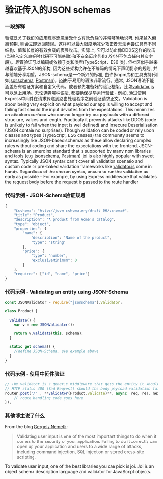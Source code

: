 # 验证传入的JSON schemas

### 一段解释

验证是关于我们的应用程序愿意接受什么有效负载的非常明确地说明, 如果输入偏离预期, 则会立即返回错误。这样可以最大限度地减少攻击者无法再尝试具有不同结构、值和长度的有效负载的表层攻击。实际上, 它可以防止像DDOS这样的攻击(当输入定义良好时代码不可能失败)和不安全反序列化(JSON不包含任何其它字段)。尽管验证可以编码或依赖于类和类型(TypeScript、ES6 类), 但社区似乎越来越喜欢基于JSON的架构, 因为这些架构允许在不编码的情况下声明复杂的规则, 并与前端分享期望。JSON-schema是一个新兴的标准, 由许多npm库和工具支持(例如[jsonschema](https://www.npmjs.com/package/jsonschema), [Postman](http://blog.getpostman.com/2017/07/28/api-testing-tips-from-a-postman-professional/))，[joi](https://www.npmjs.com/package/joi)由于易用的语法非常流行。通常, JSON语法不能涵盖所有验证方案和自定义代码，或者预先准备好的验证框架，比如[validator.js](https://github.com/chriso/validator.js/)可以派上用场。无论选择哪种语法, 都要确保尽早运行验证 - 例如, 通过使用Express中间件在请求传递到路由处理程序之前验证请求正文。Validation is about being very explicit on what payload our app is willing to accept and failing fast should the input deviates from the expectations. This minimizes an attackers surface who can no longer try out payloads with a different structure, values and length. Practically it prevents attacks like DDOS (code is unlikely to fail when the input is well defined) and Insecure Deserialization (JSON contain no surprises). Though validation can be coded or rely upon classes and types (TypeScript, ES6 classes) the community seems to increasingly like JSON-based schemas as these allow declaring complex rules without coding and share the expectations with the frontend. JSON-schema is an emerging standard that is supported by many npm libraries and tools (e.g. [jsonschema](https://www.npmjs.com/package/jsonschema), [Postman](http://blog.getpostman.com/2017/07/28/api-testing-tips-from-a-postman-professional/)), [joi](https://www.npmjs.com/package/joi) is also highly popular with sweet syntax. Typically JSON syntax can't cover all validation scenario and custom code or pre-baked validation frameworks like [validator.js](https://github.com/chriso/validator.js/) come in handy. Regardless of the chosen syntax, ensure to run the validation as early as possible - For example, by using Express middleware that validates the request body before the request is passed to the route handler

### 代码示例 - JSON-Schema验证规则

``` javascript
{
    "$schema": "http://json-schema.org/draft-06/schema#",
    "title": "Product",
    "description": "A product from Acme's catalog",
    "type": "object",
    "properties": {
        "name": {
            "description": "Name of the product",
            "type": "string"
        },
        "price": {
            "type": "number",
            "exclusiveMinimum": 0
        }
    },
    "required": ["id", "name", "price"]
}
```


### 代码示例 - Validating an entity using JSON-Schema

``` javascript
const JSONValidator = require("jsonschema").Validator;

class Product {
  
  validate() {
    var v = new JSONValidator();

    return v.validate(this, schema);
  }

  static get schema() {
    //define JSON-Schema, see example above
  }
}

```

### 代码示例 - 使用中间件验证

``` javascript
// The validator is a generic middleware that gets the entity it should validate and takes care to return
// HTTP status 400 (Bad Request) should the body payload validation fail
router.post("/" , **validator(Product.validate)**, async (req, res, next) => {
    // route handling code goes here
});

```



### 其他博主说了什么

From the blog [Gergely Nemeth](https://nemethgergely.com/nodejs-security-overview/):
> Validating user input is one of the most important things to do when it comes to the security of your application. Failing to do it correctly can open up your application and users to a wide range of attacks, including command injection, SQL injection or stored cross-site scripting.<br/>

To validate user input, one of the best libraries you can pick is joi. Joi is an object schema description language and validator for JavaScript objects.

